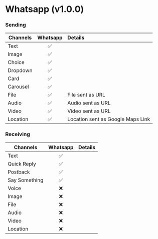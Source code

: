 # Whatsapp (v1.0.0)

### Sending

| Channels | Whatsapp  | Details                           |
| -------- | :-------: | :-------------------------------- |
| Text     |    ✅     |                                   |
| Image    |    ✅     |                                   |
| Choice   |    ✅     |                                   |
| Dropdown |    ✅     |                                   |
| Card     |    ✅     |                                   |
| Carousel |    ✅     |                                   |
| File     |    ✅     | File sent as URL                  |
| Audio    |    ✅     | Audio sent as URL                 |
| Video    |    ✅     | Video sent as URL                 |
| Location |    ✅     | Location sent as Google Maps Link |

### Receiving

| Channels      | Whatsapp  | Details |
| ------------- | :-------: | :------ |
| Text          |    ✅     |         |
| Quick Reply   |    ✅     |         |
| Postback      |    ✅     |         |
| Say Something |    ✅     |         |
| Voice         |    ❌     |         |
| Image         |    ❌     |         |
| File          |    ❌     |         |
| Audio         |    ❌     |         |
| Video         |    ❌     |         |
| Location      |    ❌     |         |
